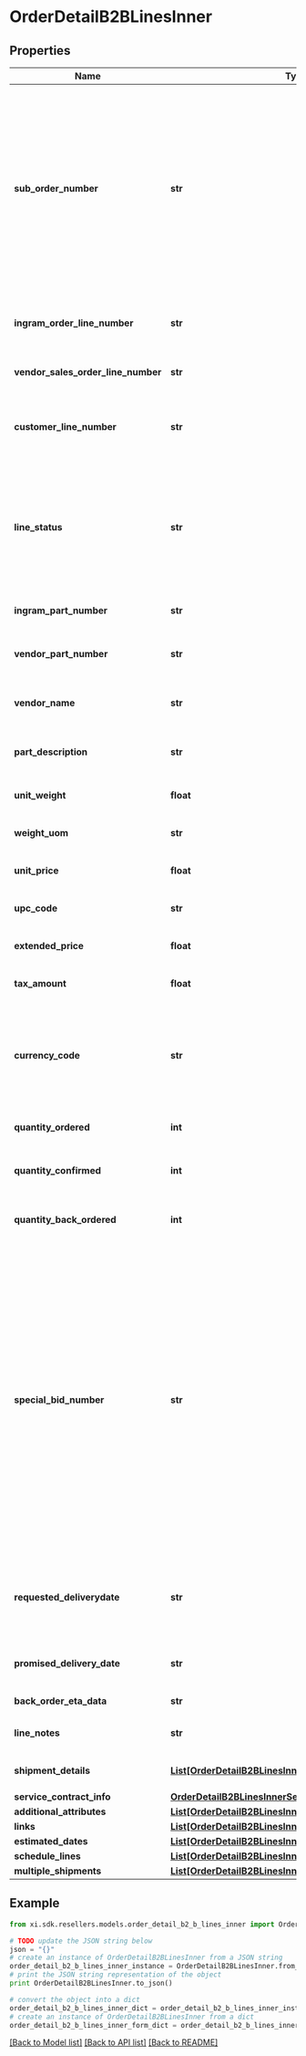 # OrderDetailB2BLinesInner


## Properties

Name | Type | Description | Notes
------------ | ------------- | ------------- | -------------
**sub_order_number** | **str** | The sub order number. The two-digit prefix is the warehouse code of the warehouse nearest the reseller. The middle number is the order number. The two-digit suffix is the sub order number. | [optional] 
**ingram_order_line_number** | **str** | Unique Ingram Micro line number. Starts with 001. | [optional] 
**vendor_sales_order_line_number** | **str** | The vendor&#39;s sales order line number. | [optional] 
**customer_line_number** | **str** | The reseller&#39;s line item number for reference in their system. | [optional] 
**line_status** | **str** | The status for the line item in the order. One of- Backordered, In Progress, Shipped, Delivered, Canceled, On Hold. | [optional] 
**ingram_part_number** | **str** | Unique IngramMicro part number. | [optional] 
**vendor_part_number** | **str** | The vendor&#39;s part number for the line item. | [optional] 
**vendor_name** | **str** | The vendor&#39;s name for the part in their system. | [optional] 
**part_description** | **str** | The vendor&#39;s description of the part in their system. | [optional] 
**unit_weight** | **float** | The unit weight of the line item. | [optional] 
**weight_uom** | **str** | The unit of measure for the line item. | [optional] 
**unit_price** | **float** | The unit price of the line item. | [optional] 
**upc_code** | **str** | The UPC code of a product. | [optional] 
**extended_price** | **float** | Unit price X quantity for the line item. | [optional] 
**tax_amount** | **float** | The tax amount for the line item. | [optional] 
**currency_code** | **str** | The country-specific three character ISO 4217 currency code for the line item. | [optional] 
**quantity_ordered** | **int** | The quantity ordered of the line item. | [optional] 
**quantity_confirmed** | **int** | The quantity confirmed for the line item. | [optional] 
**quantity_back_ordered** | **int** | The quantity backordered for the line item. | [optional] 
**special_bid_number** | **str** | The line-level bid number provided to the reseller by the vendor for special pricing and discounts. Used to track the bid number in the case of split orders or where different line items have different bid numbers. Line-level bid numbers take precedence over header-level bid numbers. | [optional] 
**requested_deliverydate** | **str** | Reseller-requested delivery date. Delivery date is not guaranteed. | [optional] 
**promised_delivery_date** | **str** | The delivery date promised by IngramMicro. | [optional] 
**back_order_eta_data** | **str** | Backorder ETA date | [optional] 
**line_notes** | **str** | Line-level notes for the order. | [optional] 
**shipment_details** | [**List[OrderDetailB2BLinesInnerShipmentDetailsInner]**](OrderDetailB2BLinesInnerShipmentDetailsInner.md) | Shipping details for the line item. | [optional] 
**service_contract_info** | [**OrderDetailB2BLinesInnerServiceContractInfo**](OrderDetailB2BLinesInnerServiceContractInfo.md) |  | [optional] 
**additional_attributes** | [**List[OrderDetailB2BLinesInnerAdditionalAttributesInner]**](OrderDetailB2BLinesInnerAdditionalAttributesInner.md) |  | [optional] 
**links** | [**List[OrderDetailB2BLinesInnerLinksInner]**](OrderDetailB2BLinesInnerLinksInner.md) |  | [optional] 
**estimated_dates** | [**List[OrderDetailB2BLinesInnerEstimatedDatesInner]**](OrderDetailB2BLinesInnerEstimatedDatesInner.md) |  | [optional] 
**schedule_lines** | [**List[OrderDetailB2BLinesInnerScheduleLinesInner]**](OrderDetailB2BLinesInnerScheduleLinesInner.md) |  | [optional] 
**multiple_shipments** | [**List[OrderDetailB2BLinesInnerMultipleShipmentsInner]**](OrderDetailB2BLinesInnerMultipleShipmentsInner.md) |  | [optional] 

## Example

```python
from xi.sdk.resellers.models.order_detail_b2_b_lines_inner import OrderDetailB2BLinesInner

# TODO update the JSON string below
json = "{}"
# create an instance of OrderDetailB2BLinesInner from a JSON string
order_detail_b2_b_lines_inner_instance = OrderDetailB2BLinesInner.from_json(json)
# print the JSON string representation of the object
print OrderDetailB2BLinesInner.to_json()

# convert the object into a dict
order_detail_b2_b_lines_inner_dict = order_detail_b2_b_lines_inner_instance.to_dict()
# create an instance of OrderDetailB2BLinesInner from a dict
order_detail_b2_b_lines_inner_form_dict = order_detail_b2_b_lines_inner.from_dict(order_detail_b2_b_lines_inner_dict)
```
[[Back to Model list]](../README.md#documentation-for-models) [[Back to API list]](../README.md#documentation-for-api-endpoints) [[Back to README]](../README.md)


